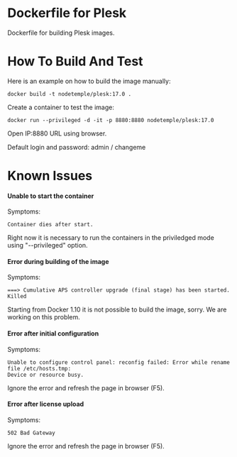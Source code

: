 # Dockerfile for Plesk

Dockerfile for building Plesk images.

# How To Build And Test

Here is an example on how to build the image manually:

    docker build -t nodetemple/plesk:17.0 .

Create a container to test the image:

    docker run --privileged -d -it -p 8880:8880 nodetemple/plesk:17.0

Open IP:8880 URL using browser.

Default login and password: admin / changeme 

# Known Issues

#### Unable to start the container

Symptoms:

    Container dies after start.

Right now it is necessary to run the containers in the priviledged mode using "--privileged" option.

#### Error during building of the image

Symptoms:

    ===> Cumulative APS controller upgrade (final stage) has been started.
    Killed

Starting from Docker 1.10 it is not possible to build the image, sorry. We are working on this problem.

#### Error after initial configuration

Symptoms:

    Unable to configure control panel: reconfig failed: Error while rename file /etc/hosts.tmp:
    Device or resource busy.

Ignore the error and refresh the page in browser (F5).

#### Error after license upload

Symptoms:

    502 Bad Gateway

Ignore the error and refresh the page in browser (F5). 
